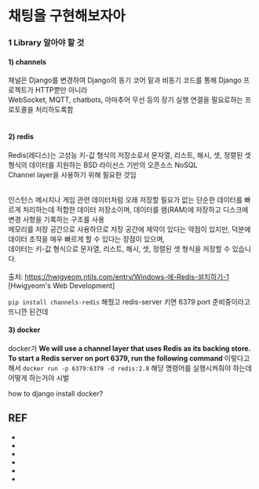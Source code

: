 # 채팅을 구현해보자아
### 1 Library 알아야 할 것
#### 1) channels
채널은 Django를 변경하여 Django의 동기 코어 밑과 비동기 코드를 통해 Django 프로젝트가 HTTP뿐만 아니라 <br/>
WebSocket, MQTT, chatbots, 아마추어 무선 등의 장기 실행 연결을 필요로하는 프로토콜을 처리하도록함<br/><br/>
#### 2) redis
Redis(레디스)는 고성능 키-값 형식의 저장소로서 문자열, 리스트, 해시, 셋, 정렬된 셋 형식의 데이터를 지원하는 BSD 라이선스 기반의 오픈소스 NoSQL<br/>
Channel layer을 사용하기 위해 필요한 것임<br/><br/>

인스턴스 메시지나 게임 관련 데이터처럼 오래 저장할 필요가 없는 단순한 데이터를 빠르게 처리하는데 적합한 데이터 저장소이며, 데이터를 램(RAM)에 저장하고 디스크에 변경 사항을 기록하는 구조를 사용<br/>
메모리를 저장 공간으로 사용하므로 저장 공간에 제약이 있다는 약점이 있지만, 덕분에 데이터 조작을 매우 빠르게 할 수 있다는 장점이 있으며,<br/>
데이터는 키-값 형식으로 문자열, 리스트, 해시, 셋, 정렬된 셋 형식을 저장할 수 있습니다.<br/><br/>
출처: https://hwigyeom.ntils.com/entry/Windows-에-Redis-설치하기-1 [Hwigyeom's Web Development]

`pip install channels-redis` 해줬고 redis-server 키면 6379 port 준비중이라고 뜨니깐 된건데<br/>

#### 3) docker
docker가 <strong> We will use a channel layer that uses Redis as its backing store. To start a Redis server on port 6379, run the following command </strong> 이렇다고 해서
`docker run -p 6379:6379 -d redis:2.8` 해당 명령어를 실행시켜줘야 하는데 어떻게 하는거야 시벌

how to django install docker?

## REF
-
-
-
-
-
-
